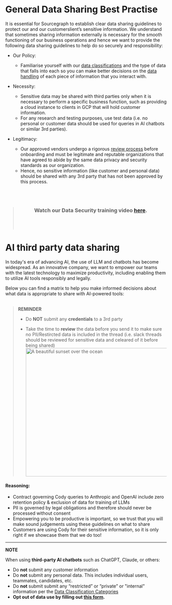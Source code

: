 # General Data Sharing Best Practise

It is essential for Sourcegraph to establish clear data sharing guidelines to protect our and our customerslient’s sensitive information. We understand that sometimes sharing information externally is necessary for the smooth functioning of our business operations and hence we want to provide the following data sharing guidelines to help do so securely and responsibility:

- Our Policy:

  - Familiarise yourself with our [data classifications](../../company-info-and-process/policies/data-management-policy.md#data-classification) and the type of data that falls into each so you can make better decisions on the [data handling](../../company-info-and-process/policies/data-management-policy.md#data-handling) of each piece of information that you interact with.

- Necessity:

  - Sensitive data may be shared with third parties only when it is necessary to perform a specific business function, such as providing a cloud instance to clients in GCP that will hold customer information.
  - For any research and testing purposes, use test data (i.e. no personal or customer data should be used for queries in AI chatbots or similar 3rd parties).

- Legitimacy:
  - Our approved vendors undergo a rigorous [review process]() before onboarding and must be legitimate and reputable organizations that have agreed to abide by the same data privacy and security standards as our organization.
  - Hence, no sensitive information (like customer and personal data) should be shared with any 3rd party that has not been approved by this process.

<br>
<br>

> ### &nbsp;&nbsp;&nbsp;&nbsp;&nbsp;&nbsp;&nbsp;&nbsp;&nbsp;&nbsp;&nbsp;&nbsp; **Watch our Data Security training video [here](https://www.loom.com/share/86cb36fb04d44fcdacb8ce3dead8bb62).**
>
>   <br>
>   <br>

# AI third party data sharing

In today's era of advancing AI, the use of LLM and chatbots has become widespread. As an innovative company, we want to empower our teams with the latest technology to maximize productivity, including enabling them to utilize AI tools responsibly and legally.

Below you can find a matrix to help you make informed decisions about what data is appropriate to share with AI-powered tools:
<br>
<br>

> **REMINDER**
>
> - Do **NOT** submit any **credentials** to a 3rd party
>
> - Take the time to **review** the data before you send it to make sure no PII/Restircted data is included in the thread (i.e. slack threads should be reviewed for sensitive data and celeared of it before being shared)
>   <br>
>   <img src="https://storage.googleapis.com/sourcegraph-assets/AI%20data%20sharing.png" alt="A beautiful sunset over the ocean" width="600" height="400">

#### Reasoning:

- Contract governing Cody queries to Anthropic and OpenAI include zero retention policy & exclusion of data for training of LLMs
- PII is governed by legal obligations and therefore should never be processed without consent
- Empowering you to be productive is important, so we trust that you will make sound judgements using these guidelines on what to share
- Customers are using Cody for their sensitive information, so it is only right if we showcase them that we do too!

---

**NOTE**

When using **third-party AI chatbots** such as ChatGPT, Claude, or others:

- Do **not** submit any customer information
- Do **not** submit any personal data. This includes individual users, teammates, candidates, etc.
- Do **not** submit submit any “restricted” or “private” or "internal" information per the [Data Classification Categories](../../company-info-and-process/policies/data-management-policy.md#data-classification)
- **Opt out of data use by filling out [this form](https://docs.google.com/forms/d/e/1FAIpQLScrnC-_A7JFs4LbIuzevQ_78hVERlNqqCPCt3d8XqnKOfdRdQ/viewform).**
